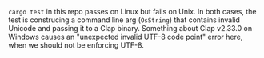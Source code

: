 `cargo test` in this repo passes on Linux but fails on Unix. In both
cases, the test is construcing a command line arg (`OsString`) that
contains invalid Unicode and passing it to a Clap binary. Something
about Clap v2.33.0 on Windows causes an "unexpected invalid UTF-8 code
point" error here, when we should not be enforcing UTF-8.
